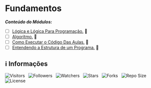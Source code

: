 <!-- Título -->
# Fundamentos

***Conteúdo do Módulos:***

* [ ] [Lógica e Lógica Para Programação.](https://github.com/Devsgeeknerd/cla-log-log-par-pro-fun-log-par-pro-dar-fun) &#128679;
* [ ] [Algoritmo.](https://github.com/Devsgeeknerd/cla-alg-fun-log-par-pro-dar-fun) &#128679;
* [ ] [Como Executar o Código Das Aulas.](https://github.com/Devsgeeknerd/cla-com-exe-cod-das-aul-fun-log-par-pro-dar-fun) &#128679;
* [ ] [Entendendo a Estrutura de um Programa.](https://github.com/Devsgeeknerd/cla-ent-est-pro-fun-log-par-pro-dar-fun) &#128679;

<!-- Informações -->
## &#8505; Informações

![Visitors](https://api.visitorbadge.io/api/visitors?path=Devsgeeknerd%2Fmod-fun-log-par-pro-dar-fun&label=Visitantes&labelColor=%23700070&labelStyle=none&countColor=%23000fff&style=plastic&color=%23ffffff "Total de Visitantes")
&nbsp;
![Followers](https://img.shields.io/github/followers/Devsgeeknerd?style=p&label=Seguidores&labelColor=800080&color=000fff "Total de Seguidores")
&nbsp;
![Watchers](https://img.shields.io/github/watchers/Devsgeeknerd/mod-fun-log-par-pro-dar-fun?style=p&label=Observadores&labelColor=800080&color=000fff "Total de Observadores")
&nbsp;
![Stars](https://img.shields.io/github/stars/Devsgeeknerd/mod-fun-log-par-pro-dar-fun?style=p&label=Estrelas&labelColor=800080&color=000fff "Total de Estrelas")
&nbsp;
![Forks](https://img.shields.io/github/forks/Devsgeeknerd/mod-fun-log-par-pro-dar-fun?style=p&label=Bifurcações&labelColor=800080&color=000fff "Total de Bifurcações")
&nbsp;
![Repo Size](https://img.shields.io/github/repo-size/Devsgeeknerd/mod-fun-log-par-pro-dar-fun?style=p&label=Tamanho&labelColor=800080&color=000fff "Tamanho do Repositório")
&nbsp;
![License](https://img.shields.io/github/license/Devsgeeknerd/mod-fun-log-par-pro-dar-fun?style=p&label=Licença&labelColor=800080&color=000fff "Licença do Repositório")
